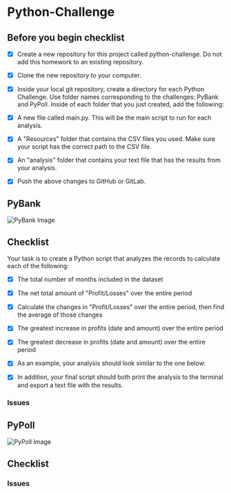 # **Python-Challenge**

## Before you begin checklist
- [x] Create a new repository for this project called python-challenge. Do not add this homework to an existing repository.
- [x] Clone the new repository to your computer.
- [x] Inside your local git repository, create a directory for each Python Challenge. Use folder names corresponding to the challenges: PyBank and  PyPoll.
      Inside of each folder that you just created, add the following:
- [x] A new file called main.py. This will be the main script to run for each analysis.
- [x] A "Resources" folder that contains the CSV files you used. Make sure your script has the correct path to the CSV file.
- [x] An "analysis" folder that contains your text file that has the results from your analysis.
- [x] Push the above changes to GitHub or GitLab.



## PyBank
![PyBank Image](https://s17026.pcdn.co/wp-content/uploads/sites/9/2018/08/Business-bank-account-e1534519443766.jpeg)

## Checklist
Your task is to create a Python script that analyzes the records to calculate each of the following:
- [x] The total number of months included in the dataset
- [x] The net total amount of "Profit/Losses" over the entire period
- [x] Calculate the changes in "Profit/Losses" over the entire period, then find the average of those changes
- [x] The greatest increase in profits (date and amount) over the entire period
- [x] The greatest decrease in profits (date and amount) over the entire period
- [x] As an example, your analysis should look similar to the one below:
- [x] In addition, your final script should both print the analysis to the terminal and export a text file with the results.


### Issues





## PyPoll
![PyPoll Image](https://images-na.ssl-images-amazon.com/images/I/51cOM2ZPaoL.png)

## Checklist

### Issues
